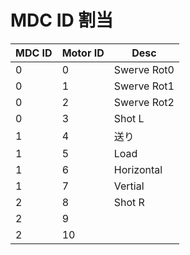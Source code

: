# MDC ID 割当

| MDC ID | Motor ID | Desc        |
| ------ | -------- | ----------- |
| 0      | 0        | Swerve Rot0 |
| 0      | 1        | Swerve Rot1 |
| 0      | 2        | Swerve Rot2 |
| 0      | 3        | Shot L      |
| 1      | 4        | 送り        |
| 1      | 5        | Load        |
| 1      | 6        | Horizontal  |
| 1      | 7        | Vertial     |
| 2      | 8        | Shot R      |
| 2      | 9        |             |
| 2      | 10       |             |